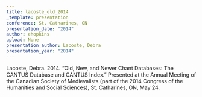 ```yaml
---
title: lacoste_old_2014
_template: presentation
conference: St. Catharines, ON
presentation_date: "2014"
author: ehopkins
upload: None
presentation_author: Lacoste, Debra
presentation_year: "2014"
---
```

Lacoste, Debra. 2014. “Old, New, and Newer Chant Databases: The CANTUS Database and CANTUS Index.” Presented at the Annual Meeting of the Canadian Society of Medievalists (part of the 2014 Congress of the Humanities and Social Sciences), St. Catharines, ON, May 24.